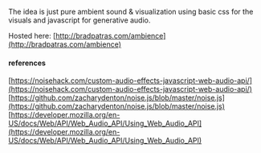 The idea is just pure ambient sound & visualization using basic css for the visuals and javascript for generative audio.

Hosted here: [http://bradpatras.com/ambience](http://bradpatras.com/ambience)

#### references
[https://noisehack.com/custom-audio-effects-javascript-web-audio-api/](https://noisehack.com/custom-audio-effects-javascript-web-audio-api/)
[https://github.com/zacharydenton/noise.js/blob/master/noise.js](https://github.com/zacharydenton/noise.js/blob/master/noise.js)
[https://developer.mozilla.org/en-US/docs/Web/API/Web_Audio_API/Using_Web_Audio_API](https://developer.mozilla.org/en-US/docs/Web/API/Web_Audio_API/Using_Web_Audio_API)
